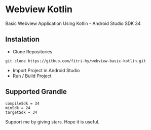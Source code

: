 # Webview Kotlin

Basic Webview Application Using Kotlin - Android Studio SDK 34
 
## Instalation
- Clone Repositories
```
git clone https://github.com/fitri-hy/webview-basic-kotlin.git
```
- Import Project in Android Studio
- Run / Build Project

## Supported Grandle
```
compileSdk = 34
minSdk = 24
targetSdk = 34
```

Support me by giving stars. Hope it is useful.
